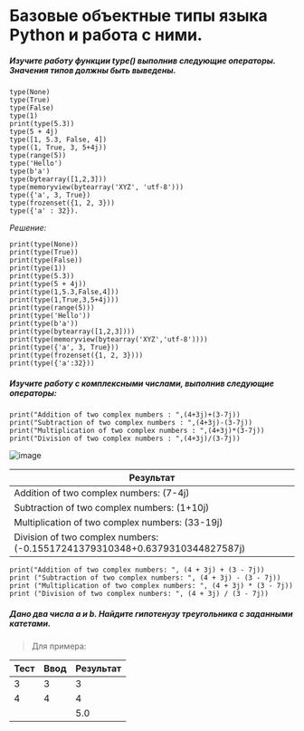 # Базовые объектные типы языка Python и работа с ними.

##### Изучите работу функции type() выполнив следующие операторы. Значения типов должны быть выведены.
```
type(None)
type(True)
type(False)
type(1)
print(type(5.3))
type(5 + 4j)
type([1, 5.3, False, 4])
type((1, True, 3, 5+4j))
type(range(5))
type('Hello')
type(b'a')
type(bytearray([1,2,3]))
type(memoryview(bytearray('XYZ', 'utf-8')))
type({'a', 3, True})
type(frozenset({1, 2, 3}))
type({'a' : 32}).
```

*Решение:*
```
print(type(None))
print(type(True))
print(type(False))
print(type(1))
print(type(5.3))
print(type(5 + 4j))
print(type(1,5.3,False,4]))
print(type(1,True,3,5+4j)))
print(type(range(5)))
print(type('Hello'))
print(type(b'a'))
print(type(bytearray([1,2,3])))
print(type(memoryview(bytearray('XYZ','utf-8'))))
print(type({'a', 3, True}))
print(type(frozenset({1, 2, 3})))
print(type({'a':32}))
```

##### Изучите работу с комплексными числами, выполнив следующие операторы:

```
print("Addition of two complex numbers : ",(4+3j)+(3-7j))
print("Subtraction of two complex numbers : ",(4+3j)-(3-7j))
print("Multiplication of two complex numbers : ",(4+3j)*(3-7j))
print("Division of two complex numbers : ",(4+3j)/(3-7j))
```

![image](https://github.com/tvgVita69/python_begin/assets/98489171/3f0562c4-faf4-45de-8039-c88427709753)


|Результат|
|---------|
|Addition of two complex numbers: (7-4j)
|Subtraction of two complex numbers: (1+10j)
|Multiplication of two complex numbers: (33-19j)
|Division of two complex numbers: (-0.15517241379310348+0.6379310344827587j)


```
print("Addition of two complex numbers: ", (4 + 3j) + (3 - 7j))
print ("Subtraction of two complex numbers: ", (4 + 3j) - (3 - 7j))
print ("Multiplication of two complex numbers: ", (4 + 3j) * (3 - 7j))
print ("Division of two complex numbers: ", (4 + 3j) / (3 - 7j))
```

##### Дано два числа a и b. Найдите гипотенузу треугольника с заданными катетами.

> Для примера:

|Тест | Ввод | Результат
|-----|------|----------
|3    |3     |3 
|4    |4     |4
|     |      |5.0 























